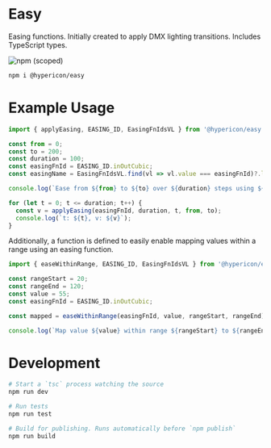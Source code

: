 
# Easy

Easing functions. Initially created to apply DMX lighting transitions. Includes TypeScript types.

![npm (scoped)](https://img.shields.io/npm/v/@hypericon/easy)

```bash
npm i @hypericon/easy
```

# Example Usage 

```ts
import { applyEasing, EASING_ID, EasingFnIdsVL } from '@hypericon/easy';

const from = 0;
const to = 200;
const duration = 100;
const easingFnId = EASING_ID.inOutCubic;
const easingName = EasingFnIdsVL.find(vl => vl.value === easingFnId)?.label ?? "[unknown]";

console.log(`Ease from ${from} to ${to} over ${duration} steps using ${easingName}`);

for (let t = 0; t <= duration; t++) {
  const v = applyEasing(easingFnId, duration, t, from, to);
  console.log(`t: ${t}, v: ${v}`);
}
```

Additionally, a function is defined to easily enable mapping values within a range using an easing function.

```ts
import { easeWithinRange, EASING_ID, EasingFnIdsVL } from '@hypericon/easy';

const rangeStart = 20;
const rangeEnd = 120;
const value = 55;
const easingFnId = EASING_ID.inOutCubic;

const mapped = easeWithinRange(easingFnId, value, rangeStart, rangeEnd);

console.log(`Map value ${value} within range ${rangeStart} to ${rangeEnd} using easing function id ${easingFnId}: ${mapped}`);
```

# Development

```sh
# Start a `tsc` process watching the source
npm run dev

# Run tests
npm run test

# Build for publishing. Runs automatically before `npm publish`
npm run build
```
